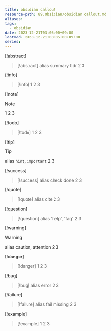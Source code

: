 ```yaml
---
title: obsidian callout
resource-path: 89.Obsidian/obsidian callout.md
aliases:
tags:
  - obsidian
date: 2023-12-21T03:05:00+09:00
lastmod: 2023-12-21T03:05:00+09:00
series:
---
```

[!abstract]
>[!abstract]
>alias summary tldr
>2
>3

[!info]
> [!info]
> 1
> 2
> 3

[!note]
>[!note]
>1
>2
>3

[!todo]
> [!todo]
> 1
> 2
> 3

[!tip]
>[!tip]
>alias `hint`, `important`
>2
>3

[!success]
>[!success]
>alias check done
>2
>3

[!quote]
>[!quote]
>alias cite
>2
>3

[!question]
> [!question]
> alias 'help', 'faq'
> 2
> 3

[!warning]
>[!warning]
>alias caution, attention
>2
>3

[!danger]
>[!danger]
>1
>2
>3

[!bug]
>[!bug]
>alias error
>2
>3

[!failure]
>[!failure]
>alias fail missing
>2
>3

[!example]
>[!example]
>1
>2
>3

